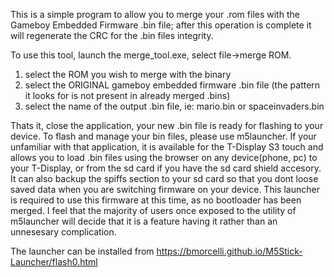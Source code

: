 This is a simple program to allow you to merge your .rom files with 
the Gameboy Embedded Firmware .bin file; after this operation is complete
it will regenerate the CRC for the .bin files integrity.

To use this tool, launch the merge_tool.exe, select file->merge ROM.
1) select the ROM you wish to merge with the binary
2) select the ORIGINAL gameboy embedded firmware .bin file (the pattern it looks for is not present in already merged .bins)
3) select the name of the output .bin file, ie: mario.bin or spaceinvaders.bin

Thats it, close the application, your new .bin file is ready for flashing to your device. To flash and manage your bin files,
please use m5launcher. If your unfamiliar with that application, it is available for the T-Display S3 touch and allows you to
load .bin files using the browser on any device(phone, pc) to your T-Display, or from the sd card if you have the sd card
shield accesory. It can also backup the spiffs section to your sd card so that you dont loose saved data when you are switching
firmware on your device. This launcher is required to use this firmware at this time, as no bootloader has been merged. I feel
that the majority of users once exposed to the utility of m5launcher will decide that it is a feature having it rather than an
unnesesary complication.

The launcher can be installed from https://bmorcelli.github.io/M5Stick-Launcher/flash0.html
